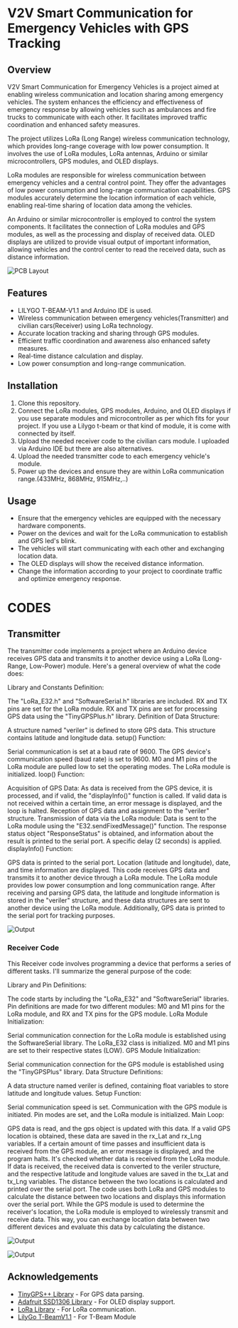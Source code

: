 # V2V Smart Communication for Emergency Vehicles with GPS Tracking


## Overview
V2V Smart Communication for Emergency Vehicles is a project aimed at enabling wireless communication and location sharing among emergency vehicles. The system enhances the efficiency and effectiveness of emergency response by allowing vehicles such as ambulances and fire trucks to communicate with each other. It facilitates improved traffic coordination and enhanced safety measures.

The project utilizes LoRa (Long Range) wireless communication technology, which provides long-range coverage with low power consumption. It involves the use of LoRa modules, LoRa antennas, Arduino or similar microcontrollers, GPS modules, and OLED displays.

LoRa modules are responsible for wireless communication between emergency vehicles and a central control point. They offer the advantages of low power consumption and long-range communication capabilities. GPS modules accurately determine the location information of each vehicle, enabling real-time sharing of location data among the vehicles.

An Arduino or similar microcontroller is employed to control the system components. It facilitates the connection of LoRa modules and GPS modules, as well as the processing and display of received data. OLED displays are utilized to provide visual output of important information, allowing vehicles and the control center to read the received data, such as distance information.

![PCB Layout](_project_image_3.jpg)

## Features
- LILYGO T-BEAM-V1.1 and Arduino IDE is used.
- Wireless communication between emergency vehicles(Transmitter) and civilian cars(Receiver) using LoRa technology.
- Accurate location tracking and sharing through GPS modules.
- Efficient traffic coordination and awareness also enhanced safety measures.
- Real-time distance calculation and display.
- Low power consumption and long-range communication.

## Installation
1. Clone this repository.
2. Connect the LoRa modules, GPS modules, Arduino, and OLED displays if you use separate modules and microcontroller as per which fits for your project. If you use a Lilygo t-beam or that kind of module, it is come with connected by itself.
3. Upload the needed receiver code to the civilian cars module. I uploaded via Arduino IDE but there are also alternatives.
4. Upload the needed transmitter code to each emergency vehicle's module.
5. Power up the devices and ensure they are within LoRa communication range.(433MHz, 868MHz, 915MHz,..)

## Usage
- Ensure that the emergency vehicles are equipped with the necessary hardware components.
- Power on the devices and wait for the LoRa communication to establish and GPS led's blink.
- The vehicles will start communicating with each other and exchanging location data.
- The OLED displays will show the received distance information.
- Change the information according to your project to coordinate traffic and optimize emergency response.

# CODES

## Transmitter
The transmitter code implements a project where an Arduino device receives GPS data and transmits it to another device using a LoRa (Long-Range, Low-Power) module. Here's a general overview of what the code does:

Library and Constants Definition:

The "LoRa_E32.h" and "SoftwareSerial.h" libraries are included.
RX and TX pins are set for the LoRa module.
RX and TX pins are set for processing GPS data using the "TinyGPSPlus.h" library.
Definition of Data Structure:

A structure named "veriler" is defined to store GPS data. This structure contains latitude and longitude data.
setup() Function:

Serial communication is set at a baud rate of 9600.
The GPS device's communication speed (baud rate) is set to 9600.
M0 and M1 pins of the LoRa module are pulled low to set the operating modes.
The LoRa module is initialized.
loop() Function:

Acquisition of GPS Data:
As data is received from the GPS device, it is processed, and if valid, the "displayInfo()" function is called.
If valid data is not received within a certain time, an error message is displayed, and the loop is halted.
Reception of GPS data and assignment to the "veriler" structure.
Transmission of data via the LoRa module:
Data is sent to the LoRa module using the "E32.sendFixedMessage()" function.
The response status object "ResponseStatus" is obtained, and information about the result is printed to the serial port.
A specific delay (2 seconds) is applied.
displayInfo() Function:

GPS data is printed to the serial port.
Location (latitude and longitude), date, and time information are displayed.
This code receives GPS data and transmits it to another device through a LoRa module. The LoRa module provides low power consumption and long communication range. After receiving and parsing GPS data, the latitude and longitude information is stored in the "veriler" structure, and these data structures are sent to another device using the LoRa module. Additionally, GPS data is printed to the serial port for tracking purposes.


![Output](_project_image_2.jpg)

### Receiver Code
This Receiver code involves programming a device that performs a series of different tasks. I'll summarize the general purpose of the code:

Library and Pin Definitions:

The code starts by including the "LoRa_E32" and "SoftwareSerial" libraries.
Pin definitions are made for two different modules: M0 and M1 pins for the LoRa module, and RX and TX pins for the GPS module.
LoRa Module Initialization:

Serial communication connection for the LoRa module is established using the SoftwareSerial library.
The LoRa_E32 class is initialized.
M0 and M1 pins are set to their respective states (LOW).
GPS Module Initialization:

Serial communication connection for the GPS module is established using the "TinyGPSPlus" library.
Data Structure Definitions:

A data structure named veriler is defined, containing float variables to store latitude and longitude values.
Setup Function:

Serial communication speed is set.
Communication with the GPS module is initiated.
Pin modes are set, and the LoRa module is initialized.
Main Loop:

GPS data is read, and the gps object is updated with this data.
If a valid GPS location is obtained, these data are saved in the rx_Lat and rx_Lng variables.
If a certain amount of time passes and insufficient data is received from the GPS module, an error message is displayed, and the program halts.
It's checked whether data is received from the LoRa module.
If data is received, the received data is converted to the veriler structure, and the respective latitude and longitude values are saved in the tx_Lat and tx_Lng variables.
The distance between the two locations is calculated and printed over the serial port.
The code uses both LoRa and GPS modules to calculate the distance between two locations and displays this information over the serial port. While the GPS module is used to determine the receiver's location, the LoRa module is employed to wirelessly transmit and receive data. This way, you can exchange location data between two different devices and evaluate this data by calculating the distance.






![Output](_project_image_1.jpg)

![Output](_project_image_6.jpg)


## Acknowledgements
- [TinyGPS++ Library](https://github.com/mikalhart/TinyGPSPlus) - For GPS data parsing.
- [Adafruit SSD1306 Library](https://github.com/adafruit/Adafruit_SSD1306) - For OLED display support.
- [LoRa Library](https://github.com/sandeepmistry/arduino-LoRa) - For LoRa communication.
- [LilyGo T-BeamV1.1](https://github.com/LilyGO/TTGO-T-Beam) - For T-Beam Module
